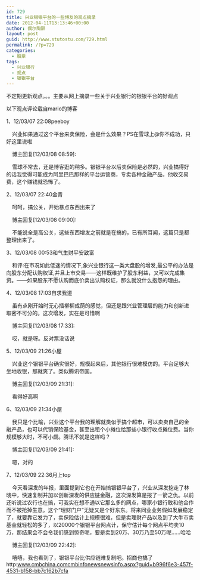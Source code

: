 ```yaml
---
id: 729
title: 兴业银银平台的一些博友的观点摘录
date: 2012-04-11T13:13:46+00:00
author: 偶尔陶醉
layout: post
guid: http://www.stutostu.com/729.html
permalink: /?p=729
categories:
  - 股票
tags:
  - 兴业银行
  - 观点
  - 银银平台
---
```

不定期更新观点。。。主要从网上摘录一些关于兴业银行的银银平台的好观点



以下观点评论载自mario的博客

1、12/03/07 22:08peeboy

    兴业如果通过这个平台来卖保险，会是什么效果？PS在雪球上@你不成功，只好这里说啦

    博主回复[12/03/08 08:59]:

    雪球不常去，还是博客逛的稍多。银银平台以后卖保险是必然的，兴业搞得好的话我觉得可能成为阿里巴巴那样的平台运营商，专卖各种金融产品，他收交易费，这个赚钱就恐怖了。

2、12/03/07 22:40金青

    呵呵，搞公关，开始暴点东西出来了

    博主回复[12/03/08 09:00]:

    不能说全是高公关，这些东西增发之前就是在搞的，已有所耳闻，这篇只是都整理出来了。

3、12/03/08 00:53和气生财平安致富

    和评:在市况如此低迷的情况下,象兴业银行这一类大盘股的增发,最公平的办法是向股东分配认购权证,并且上市交易——这样既维护了股东利益，又可以完成集资。——如果股东不愿认购而底价卖出认购权证，那么就没什么抱怨的理由。

4、12/03/08 17:03自求我道

    虽有点刚开始时无心插柳柳成荫的感觉，但还是跟兴业管理层的能力和创新进取密不可分的。这次增发，实在是可惜啊

    博主回复[12/03/08 17:33]:

    哎，就是呀。反对票没话说

5、12/03/09 21:26小屋

    兴业这个银银平台确实很好，规模起来后，其他银行很难模仿的。平台足够大坐地收银，那就爽了。类似腾讯帝国。

    博主回复[12/03/09 21:31]:

    看得好高啊

6、12/03/09 21:34小屋

    我只是个比喻，兴业这个平台我的理解就类似于搞个超市，可以卖卖自己的金融产品，也可以代销保险基金，甚至出租个小摊位给那些小银行收点摊位费。当你规模够大时，不可小觑。腾讯不就是这样吗？

    博主回复[12/03/09 21:41]:

    嗯，对的

7、12/03/09 22:36月上top

    今天看深发的年报，里面提到它也在开始搞银银平台了，兴业从深发挖走了林晓中，快速复制并加以创新深发的供应链金融，这次深发算是报了一箭之仇。以前还听说过农行也在搞，可我实在想不通以它那么多的网点，哪家小银行敢和他合作而不被抢掉生意。这个“理财门户”无疑又是个好东东。将来同业业务假如发展稳定了，就要靠它发力了，卖保险估计上规模很难，但是卖理财产品以及到了大牛市卖基金就轻松的多了，以20000个银银平台网点计，保守估计每个网点平均卖10万，那结果会不会令我们感到惊奇呢，要是卖到20万、30万乃至50万呢……哈哈

    博主回复[12/03/09 22:42]:

    嘻嘻，我也看到了，银银平台比供应链难复制吧。招商也搞了http:www.cmbchina.comcmbinfonewsnewsinfo.aspx?guid=b996f6e3-457f-4531-b158-bb7c162b7cfa